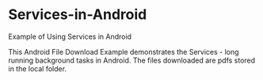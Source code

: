# Services-in-Android
Example of Using Services in Android


This Android File Download Example demonstrates the Services - long running background tasks in Android.
The files downloaded are pdfs stored in the local folder.
